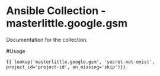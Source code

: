 # Ansible Collection - masterlittle.google.gsm

Documentation for the collection.

#Usage

```{{ lookup('masterlittle.google.gsm', 'secret-not-exist', project_id='project-id', on_missing='skip')}}```


